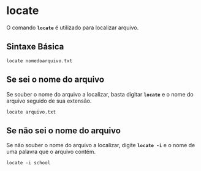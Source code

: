 # locate

O comando __`locate`__ é utilizado para localizar arquivo.

## Sintaxe Básica

```
locate nomedoarquivo.txt
```

## Se sei o nome do arquivo

Se souber o nome do arquivo a localizar, basta digitar __`locate`__ e o nome do arquivo seguido de sua extensão.

```
locate arquivo.txt
```

## Se não sei o nome do arquivo

Se não souber o nome do arquivo a localizar, digite __`locate -i`__ e o nome de uma palavra que o arquivo contém.

```
locate -i school
```

